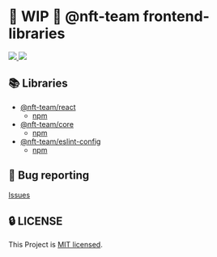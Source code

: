 # 🚧 WIP 🚧 @nft-team frontend-libraries

<a href="https://github.com/mbti-nf-team/frontend-libraries/issues?q=is%3Aissue+is%3Aopen+sort%3Aupdated-desc">
  <img src="https://img.shields.io/github/issues/mbti-nf-team/frontend-libraries?style=flat-square" />
</a>

<a href="https://github.com/mbti-nf-team/frontend-libraries/blob/main/LICENSE">
  <img src="https://img.shields.io/github/license/mbti-nf-team/frontend-libraries?style=flat-square">
</a>

## 📚 Libraries
- [@nft-team/react](https://github.com/mbti-nf-team/frontend-libraries/tree/main/packages/react)
  - [npm](https://www.npmjs.com/package/@nft-team/react)
- [@nft-team/core](https://github.com/mbti-nf-team/frontend-libraries/tree/main/packages/core)
  - [npm](https://www.npmjs.com/package/@nft-team/core)
- [@nft-team/eslint-config](https://github.com/mbti-nf-team/frontend-libraries/tree/main/packages/eslint)
  - [npm](https://www.npmjs.com/package/@nft-team/eslint-config)

## 🐛 Bug reporting
[Issues](https://github.com/mbti-nf-team/frontend-libraries/issues)

## 🔒 LICENSE
This Project is [MIT licensed](https://github.com/mbti-nf-team/frontend-libraries/blob/main/LICENSE).
